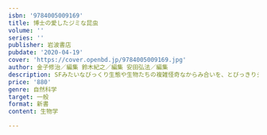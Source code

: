 ```yaml
---
isbn: '9784005009169'
title: 博士の愛したジミな昆虫
volume: ''
series: ''
publisher: 岩波書店
pubdate: '2020-04-19'
cover: 'https://cover.openbd.jp/9784005009169.jpg'
author: 金子修治／編集 鈴木紀之／編集 安田弘法／編集
description: SFみたいなびっくり生態や生物たちの複雑怪奇なからみ合いを、とびっきりジミな昆虫の研究から熱く語る！
price: '880'
genre: 自然科学
target: 一般
format: 新書
content: 生物学

---
```

